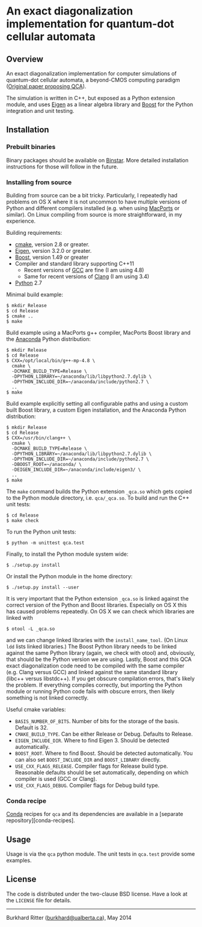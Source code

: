 # An exact diagonalization implementation for quantum-dot cellular automata

## Overview

An exact diagonalization implementation for computer simulations of quantum-dot
cellular automata, a beyond-CMOS computing paradigm ([Original paper proposing
QCA][Lent1993]).

The simulation is written in C++, but exposed as a Python extension module, and
uses [Eigen][] as a linear algebra library and [Boost][] for the Python
integration and unit testing.

## Installation

### Prebuilt binaries

Binary packages should be available on [Binstar][]. More detailed installation
instructions for those will follow in the future.

### Installing from source

Building from source can be a bit tricky. Particularly, I repeatedly had
problems on OS X where it is not uncommon to have multiple versions of Python
and different compilers installed (e.g. when using [MacPorts][] or similar). On
Linux compiling from source is more straightforward, in my experience.

Building requirements:

* [cmake][], version 2.8 or greater.
* [Eigen][], version 3.2.0 or greater.
* [Boost][], version 1.49 or greater
* Compiler and standard library supporting C++11
    * Recent versions of [GCC][] are fine (I am using 4.8)
    * Same for recent versions of [Clang][] (I am using 3.4)
* [Python][] 2.7

Minimal build example:
```
$ mkdir Release
$ cd Release
$ cmake ..
$ make
```

Build example using a MacPorts g++ compiler, MacPorts Boost library and the
[Anaconda][] Python distribution:
```
$ mkdir Release
$ cd Release
$ CXX=/opt/local/bin/g++-mp-4.8 \
  cmake \
  -DCMAKE_BUILD_TYPE=Release \
  -DPYTHON_LIBRARY=~/anaconda/lib/libpython2.7.dylib \
  -DPYTHON_INCLUDE_DIR=~/anaconda/include/python2.7 \
  ..
$ make
```

Build example explicitly setting all configurable paths and using a custom built
Boost library, a custom Eigen installation, and the Anaconda Python
distribution:
```
$ mkdir Release
$ cd Release
$ CXX=/usr/bin/clang++ \
  cmake \
  -DCMAKE_BUILD_TYPE=Release \
  -DPYTHON_LIBRARY=~/anaconda/lib/libpython2.7.dylib \
  -DPYTHON_INCLUDE_DIR=~/anaconda/include/python2.7 \
  -DBOOST_ROOT=~/anaconda/ \
  -DEIGEN_INCLUDE_DIR=~/anaconda/include/eigen3/ \
  ..
$ make
```

The `make` command builds the Python extension `_qca.so` which gets copied to
the Python module directory, i.e. `qca/_qca.so`. To build and run the C++ unit
tests:
```
$ cd Release
$ make check
```
To run the Python unit tests:
```
$ python -m unittest qca.test
```
Finally, to install the Python module system wide:
```
$ ./setup.py install
```
Or install the Python module in the home directory:
```
$ ./setup.py install --user
```

It is very important that the Python extension `_qca.so` is linked against the
correct version of the Python and Boost libraries. Especially on OS X this has caused
problems repeatedly. On OS X we can check which libraries are linked with
```
$ otool -L _qca.so
```
and we can change linked libraries with the `install_name_tool`. (On Linux `ldd`
lists linked libraries.) The Boost Python library needs to be linked against the
same Python library (again, we check with otool) and, obviously, that should be
the Python version we are using. Lastly, Boost and this QCA exact
diagonalization code need to be compiled with the same compiler (e.g. Clang
versus GCC) and linked against the same standard library (libc++ versus
libstdc++). If you get obscure compilation errors, that's likely the problem. If
everything compiles correctly, but importing the Python module or running Python
code fails with obscure errors, then likely something is not linked correctly.

Useful cmake variables:

* `BASIS_NUMBER_OF_BITS`. Number of bits for the storage of the basis. Default
  is 32.
* `CMAKE_BUILD_TYPE`. Can be either Release or Debug. Defaults to Release.
* `EIGEN_INCLUDE_DIR`. Where to find Eigen 3. Should be detected automatically.
* `BOOST_ROOT`. Where to find Boost. Should be detected automatically. You can
  also set `BOOST_INCLUDE_DIR` and `BOOST_LIBRARY` directly.
* `USE_CXX_FLAGS_RELEASE`. Compiler flags for Release build type. Reasonable
  defaults should be set automatically, depending on which compiler is used
  (GCC or Clang).
* `USE_CXX_FLAGS_DEBUG`. Compiler flags for Debug build type.

### Conda recipe

[Conda][] recipes for `qca` and its dependencies are available in a [separate
repository][conda-recipes].

## Usage

Usage is via the `qca` python module. The unit tests in `qca.test` provide some
examples.

## License

The code is distributed under the two-clause BSD license. Have a look at the
`LICENSE` file for details.

---
Burkhard Ritter (<burkhard@ualberta.ca>), May 2014


[Lent1993]: http://dx.doi.org/10.1088/0957-4484/4/1/004
[cmake]: http://www.cmake.org
[Eigen]: http://eigen.tuxfamily.org
[Boost]: http://www.boost.org
[GCC]: http://gcc.gnu.org/
[Clang]: http://clang.llvm.org/
[Binstar]: https://binstar.org/meznom
[MacPorts]: https://www.macports.org/
[Anaconda]: https://store.continuum.io/cshop/anaconda/
[Python]: https://www.python.org/
[Conda]: https://github.com/conda/conda

